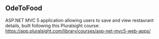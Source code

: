 ## OdeToFood

ASP.NET MVC 5 application allowing users to save and view restaurant details, built following this Pluralsight course: https://app.pluralsight.com/library/courses/asp-net-mvc5-web-apps/